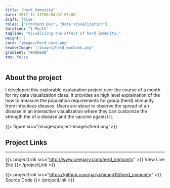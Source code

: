 ```yaml
---
title: "Herd Immunity"
date: 2017-12-31T00:04:52-05:00
draft: false
roles: ["Frontend Dev", "Data Visualization"]
duration: "1 Month"
tagline: "Visualizing the effect of herd immunity."
weight: 2
card: "images/herd_card.png"
headerImage: "/images/herd_macbook.png"
gradient: "#D86E8B"
toc: false
---
```


## About the project

I developed this explorable explanation project over the course of a month for my data visualization class. It provides an high level explaination of the how to measure the population requirements for group (herd) immunity from infectious dieases. Users are about to observe the spread of an disease in an interactive visualization where they can customize the strength the of a disease and the vaccine against it.

{{< figure src="/images/project-images/herd.png">}}



## Project Links
---
{{< projectLink src="http://www.ceegary.com/herd_immunity" >}}
    View Live Site
{{< /projectLink >}}

{{< projectLink src="https://github.com/garycheung13/herd_immunity" >}}
    Source Code
{{< /projectLink >}}
